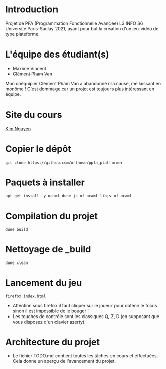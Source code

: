 # Introduction
Projet de PFA (Programmation Fonctionnelle Avancée) L3 INFO S6 Université Paris-Saclay 2021, ayant pour but la création d'un jeu-vidéo de type plateforme.

# L'équipe des étudiant(s)
* Maxime Vincent
* ~~Clément Pham Van~~

Mon coéquipier Clément Pham Van a abandonné ma cause,
me laissant en monôme ! C'est dommage car un projet
est toujours plus intéressant en équipe.

# Site du cours
[Kim Nguyen](https://www.lri.fr/~kn/ppfa_en.html)

# Copier le dépôt
`git clone https://github.com/orthose/ppfa_platformer`

# Paquets à installer
`apt-get install -y ocaml dune js-of-ocaml libjs-of-ocaml`

# Compilation du projet
`dune build`

# Nettoyage de _build
`dune clean`

# Lancement du jeu
`firefox index.html`
* Attention sous firefox il faut cliquer sur le joueur pour obtenir le focus sinon il est impossible de le bouger !
* Les touches de contrôle sont les classiques Q, Z, D (en supposant
que vous disposez d'un clavier azerty).

# Architecture du projet

* Le fichier TODO.md contient toutes les tâches en cours
et effectuées. Cela donne un aperçu de l'avancement du projet.
